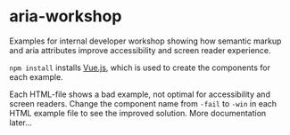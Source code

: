 # aria-workshop

Examples for internal developer workshop showing how semantic markup and aria attributes improve accessibility and screen reader experience.

`npm install` installs [Vue.js](https://github.com/vuejs/vue), which is used to create the components for each example. 

Each HTML-file shows a bad example, not optimal for accessibility and screen readers. Change the component name from `-fail` to `-win` in each HTML example file to see the improved solution. More documentation later...